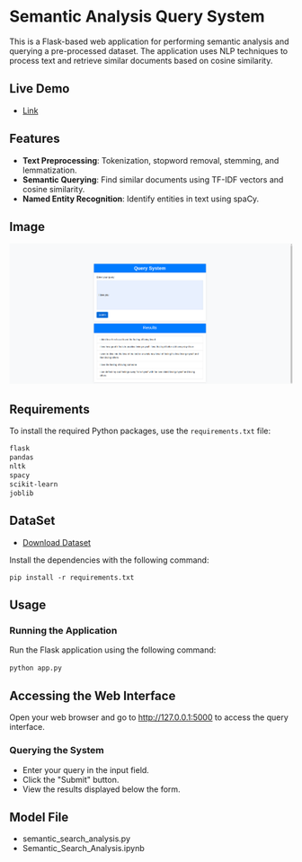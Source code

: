 # Semantic Analysis Query System

This is a Flask-based web application for performing semantic analysis and querying a pre-processed dataset. The application uses NLP techniques to process text and retrieve similar documents based on cosine similarity.

## Live Demo
- [Link](https://semantic-search-analysis.onrender.com)

## Features

- **Text Preprocessing**: Tokenization, stopword removal, stemming, and lemmatization.
- **Semantic Querying**: Find similar documents using TF-IDF vectors and cosine similarity.
- **Named Entity Recognition**: Identify entities in text using spaCy.

## Image
<img src="https://github.com/duressa-feyissa/Semantic-Search-Analysis/blob/main/screen%20shoot.png" />


## Requirements

To install the required Python packages, use the `requirements.txt` file:

```plaintext
flask
pandas
nltk
spacy
scikit-learn
joblib
```

## DataSet
- [Download Dataset](https://drive.google.com/file/d/1lzZSXcENB1MpQsHrA2nRGXiU4m0m-dEu/view?usp=sharing)

Install the dependencies with the following command:

```
pip install -r requirements.txt
```

## Usage
### Running the Application
Run the Flask application using the following command:

```python app.py```

## Accessing the Web Interface
Open your web browser and go to http://127.0.0.1:5000 to access the query interface.

### Querying the System
- Enter your query in the input field.
- Click the "Submit" button.
- View the results displayed below the form.

## Model File
- semantic_search_analysis.py
- Semantic_Search_Analysis.ipynb
